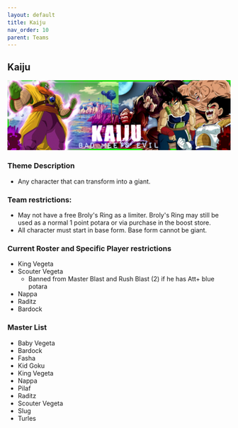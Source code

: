 ```yaml
---
layout: default
title: Kaiju
nav_order: 10
parent: Teams
---
```

## Kaiju
 ![](../images/kaiju.jpg)

### Theme Description
- Any character that can transform into a giant.

### Team restrictions:
  - May not have a free Broly's Ring as a limiter. Broly's Ring may still be used as a normal 1 point potara or via purchase in the boost store.
  - All character must start in base form. Base form cannot be giant.

### Current Roster and Specific Player restrictions

- King Vegeta
- Scouter Vegeta
  - Banned from Master Blast and Rush Blast (2) if he has Att+ blue potara
- Nappa
- Raditz
- Bardock

### Master List
- Baby Vegeta 
- Bardock
- Fasha
- Kid Goku
- King Vegeta
- Nappa
- Pilaf
- Raditz
- Scouter Vegeta
- Slug
- Turles
